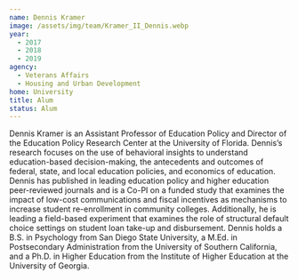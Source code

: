 ```yaml
---
name: Dennis Kramer
image: /assets/img/team/Kramer_II_Dennis.webp
year: 
  - 2017
  - 2018
  - 2019
agency:  
  - Veterans Affairs
  - Housing and Urban Development
home: University
title: Alum
status: Alum
---
```


Dennis Kramer is an Assistant Professor of Education Policy and Director of the Education Policy Research Center at the University of Florida. Dennis’s research focuses on the use of behavioral insights to understand education-based decision-making, the antecedents and outcomes of federal, state, and local education policies, and economics of education. Dennis has published in leading education policy and higher education peer-reviewed journals and is a Co-PI on a funded study that examines the impact of low-cost communications and fiscal incentives as mechanisms to increase student re-enrollment in community colleges. Additionally, he is leading a field-based experiment that examines the role of structural default choice settings on student loan take-up and disbursement. Dennis holds a B.S. in Psychology from San Diego State University, a M.Ed. in Postsecondary Administration from the University of Southern California, and a Ph.D. in Higher Education from the Institute of Higher Education at the University of Georgia.
